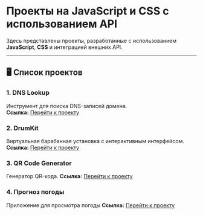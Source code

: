 # Проекты на JavaScript и CSS с использованием API

Здесь представлены проекты, разработанные с использованием **JavaScript**, **CSS** и интеграцией внешних API. 

---

## 🖥️ Список проектов

### 1. **DNS Lookup**  
Инструмент для поиска DNS-записей домена.  
**Ссылка:** [Перейти к проекту](https://zaurshukov440.github.io/ProjectJs/JS%20DNS%20Lookup/)  

### 2. **DrumKit**  
Виртуальная барабанная установка с интерактивным интерфейсом.  
**Ссылка:** [Перейти к проекту](https://zaurshukov440.github.io/ProjectJs/JS%20Drum%20Kit/)  

### 3. **QR Code Generator**  
Генератор QR-кода.
**Ссылка:** [Перейти к проекту](https://zaurshukov440.github.io/ProjectJs/JS%20QR%20Code/)  

### 4. **Прогноз погоды**  
Приложение для просмотра погоды
**Ссылка:** [Перейти к проекту](https://zaurshukov440.github.io/ProjectJs/JS%20Weather%20App/)  
